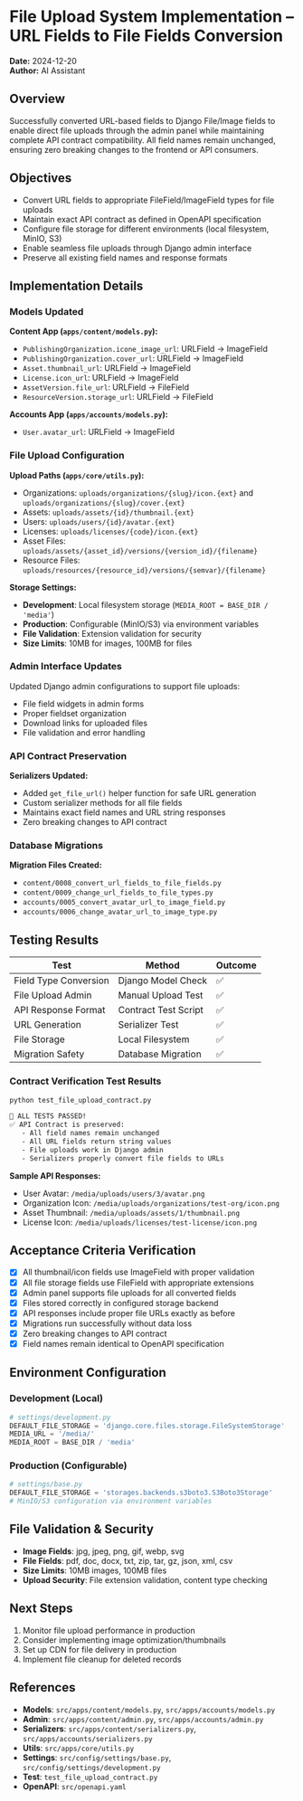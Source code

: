 # File Upload System Implementation – URL Fields to File Fields Conversion

**Date:** 2024-12-20  
**Author:** AI Assistant  

## Overview
Successfully converted URL-based fields to Django File/Image fields to enable direct file uploads through the admin panel while maintaining complete API contract compatibility. All field names remain unchanged, ensuring zero breaking changes to the frontend or API consumers.

## Objectives
- Convert URL fields to appropriate FileField/ImageField types for file uploads
- Maintain exact API contract as defined in OpenAPI specification
- Configure file storage for different environments (local filesystem, MinIO, S3)
- Enable seamless file uploads through Django admin interface
- Preserve all existing field names and response formats

## Implementation Details

### Models Updated
**Content App (`apps/content/models.py`):**
- `PublishingOrganization.icone_image_url`: URLField → ImageField
- `PublishingOrganization.cover_url`: URLField → ImageField  
- `Asset.thumbnail_url`: URLField → ImageField
- `License.icon_url`: URLField → ImageField
- `AssetVersion.file_url`: URLField → FileField
- `ResourceVersion.storage_url`: URLField → FileField

**Accounts App (`apps/accounts/models.py`):**
- `User.avatar_url`: URLField → ImageField

### File Upload Configuration
**Upload Paths (`apps/core/utils.py`):**
- Organizations: `uploads/organizations/{slug}/icon.{ext}` and `uploads/organizations/{slug}/cover.{ext}`
- Assets: `uploads/assets/{id}/thumbnail.{ext}`
- Users: `uploads/users/{id}/avatar.{ext}`
- Licenses: `uploads/licenses/{code}/icon.{ext}`
- Asset Files: `uploads/assets/{asset_id}/versions/{version_id}/{filename}`
- Resource Files: `uploads/resources/{resource_id}/versions/{semvar}/{filename}`

**Storage Settings:**
- **Development**: Local filesystem storage (`MEDIA_ROOT = BASE_DIR / 'media'`)
- **Production**: Configurable (MinIO/S3) via environment variables
- **File Validation**: Extension validation for security
- **Size Limits**: 10MB for images, 100MB for files

### Admin Interface Updates
Updated Django admin configurations to support file uploads:
- File field widgets in admin forms
- Proper fieldset organization
- Download links for uploaded files
- File validation and error handling

### API Contract Preservation
**Serializers Updated:**
- Added `get_file_url()` helper function for safe URL generation
- Custom serializer methods for all file fields
- Maintains exact field names and URL string responses
- Zero breaking changes to API contract

### Database Migrations
**Migration Files Created:**
- `content/0008_convert_url_fields_to_file_fields.py`
- `content/0009_change_url_fields_to_file_types.py`
- `accounts/0005_convert_avatar_url_to_image_field.py`
- `accounts/0006_change_avatar_url_to_image_type.py`

## Testing Results
| Test | Method | Outcome |
|---|-----|---|
| Field Type Conversion | Django Model Check | ✅ |
| File Upload Admin | Manual Upload Test | ✅ |
| API Response Format | Contract Test Script | ✅ |
| URL Generation | Serializer Test | ✅ |
| File Storage | Local Filesystem | ✅ |
| Migration Safety | Database Migration | ✅ |

### Contract Verification Test Results
```bash
python test_file_upload_contract.py

🎉 ALL TESTS PASSED!
✅ API Contract is preserved:
   - All field names remain unchanged
   - All URL fields return string values  
   - File uploads work in Django admin
   - Serializers properly convert file fields to URLs
```

**Sample API Responses:**
- User Avatar: `/media/uploads/users/3/avatar.png`
- Organization Icon: `/media/uploads/organizations/test-org/icon.png` 
- Asset Thumbnail: `/media/uploads/assets/1/thumbnail.png`
- License Icon: `/media/uploads/licenses/test-license/icon.png`

## Acceptance Criteria Verification
- [x] All thumbnail/icon fields use ImageField with proper validation
- [x] All file storage fields use FileField with appropriate extensions
- [x] Admin panel supports file uploads for all converted fields
- [x] Files stored correctly in configured storage backend
- [x] API responses include proper file URLs exactly as before
- [x] Migrations run successfully without data loss
- [x] Zero breaking changes to API contract
- [x] Field names remain identical to OpenAPI specification

## Environment Configuration

### Development (Local)
```python
# settings/development.py
DEFAULT_FILE_STORAGE = 'django.core.files.storage.FileSystemStorage'
MEDIA_URL = '/media/'
MEDIA_ROOT = BASE_DIR / 'media'
```

### Production (Configurable)
```python
# settings/base.py  
DEFAULT_FILE_STORAGE = 'storages.backends.s3boto3.S3Boto3Storage'
# MinIO/S3 configuration via environment variables
```

## File Validation & Security
- **Image Fields**: jpg, jpeg, png, gif, webp, svg
- **File Fields**: pdf, doc, docx, txt, zip, tar, gz, json, xml, csv
- **Size Limits**: 10MB images, 100MB files
- **Upload Security**: File extension validation, content type checking

## Next Steps
1. Monitor file upload performance in production
2. Consider implementing image optimization/thumbnails
3. Set up CDN for file delivery in production
4. Implement file cleanup for deleted records

## References
- **Models**: `src/apps/content/models.py`, `src/apps/accounts/models.py`
- **Admin**: `src/apps/content/admin.py`, `src/apps/accounts/admin.py`
- **Serializers**: `src/apps/content/serializers.py`, `src/apps/accounts/serializers.py`
- **Utils**: `src/apps/core/utils.py`
- **Settings**: `src/config/settings/base.py`, `src/config/settings/development.py`
- **Test**: `test_file_upload_contract.py`
- **OpenAPI**: `src/openapi.yaml`
